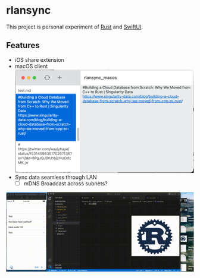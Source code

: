 # rlansync

This project is personal experiment of [Rust](https://www.rust-lang.org) and [SwiftUI](https://developer.apple.com/xcode/swiftui/).

## Features
- iOS share extension
- macOS client
    ![macOS](macos.png "macOS")
- Sync data seamless through LAN
    - [ ] mDNS Broadcast across subnets?

![POC](poc.gif "POC")